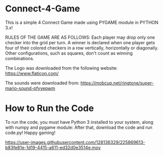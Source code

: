 # Connect-4-Game
This is a simple 4 Connect Game made using PYGAME module in PYTHON 3.x!

RULES OF THE GAME ARE AS FOLLOWS:
Each player may drop only one checker into the grid per turn. A winner is declared when one player gets four of their colored checkers in a row vertically, horizontally or diagonally. Other configurations, such as squares, don't count as winning combinations.

The Logo was downloaded from the following website:
https://www.flaticon.com/

The sounds were downloaded from:
https://mobcup.net/ringtone/super-mario-sound-pfyvepwm

# How to Run the Code
To run the code, you must have Python 3 installed to your system, along with numpy and pygame module:
After that, download the code and run code.py!
Happy gaming!


https://user-images.githubusercontent.com/128136329/225869613-b83fe81e-1d19-4415-a611-ed32d0e3514e.mov

